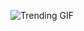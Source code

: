 ![Trending GIF](https://media0.giphy.com/media/v1.Y2lkPThiYjIxNzcyYjB6OHI0NThxOXRqZWVxNDR2Z3lyaG4xOG1ra3I4Mm1xbWF6amltaSZlcD12MV9naWZzX3NlYXJjaCZjdD1n/fryY00CO4xCz4uJuDQ/giphy.gif)
